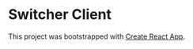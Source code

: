 # Switcher Client

This project was bootstrapped with [Create React App](https://github.com/facebookincubator/create-react-app).
